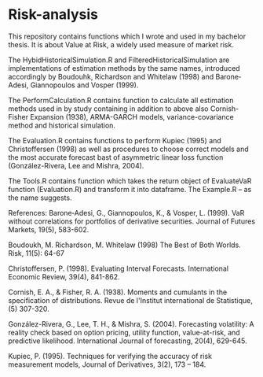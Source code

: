 # Risk-analysis

This repository contains functions which I wrote and used in my bachelor thesis.
It is about Value at Risk, a widely used measure of market risk.

The HybidHistoricalSimulation.R and FilteredHistoricalSimulation are implementations of estimation methods by the same names,
introduced accordingly by Boudouhk, Richardson and Whitelaw (1998) and Barone‐Adesi, Giannopoulos and Vosper (1999).

 The PerformCalculation.R contains function to calculate all estimation methods used in by study containing in addition to above
 also Cornish-Fisher Expansion (1938), ARMA-GARCH models, variance-covariance method and historical simulation.
 
The Evaluation.R contains functions to perform Kupiec (1995) and Christoffersen (1998) as well
as procedures to choose correct models and the most accurate forecast bast of asymmetric linear loss function 
(González-Rivera, Lee and Mishra, 2004).

 The Tools.R contains function which takes the return object of EvaluateVaR function (Evaluation.R) and transform it into dataframe.
The Example.R – as the name suggests.

References:
Barone‐Adesi, G., Giannopoulos, K., & Vosper, L. (1999). VaR without correlations for portfolios of derivative securities. Journal of Futures Markets, 19(5), 583-602.

Boudoukh, M. Richardson, M. Whitelaw (1998) The Best of Both Worlds. Risk, 11(5): 64-67

Christoffersen, P. (1998). Evaluating Interval Forecasts. International Economic Review, 39(4), 841-862.

Cornish, E. A., & Fisher, R. A. (1938). Moments and cumulants in the specification of distributions. Revue de l'Institut international de Statistique, (5) 307-320.

González-Rivera, G., Lee, T. H., & Mishra, S. (2004). Forecasting volatility: A reality check based on option pricing, utility function, value-at-risk, and predictive likelihood. International Journal of forecasting, 20(4), 629-645.

Kupiec, P. (1995). Techniques for verifying the accuracy of risk measurement models, Journal of Derivatives, 3(2),  173 – 184.
